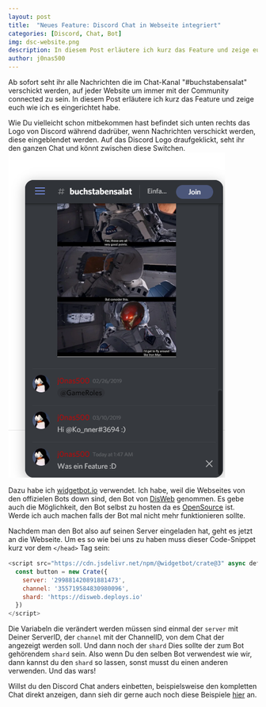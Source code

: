 ```yaml
---
layout: post
title:  "Neues Feature: Discord Chat in Webseite integriert"
categories: [Discord, Chat, Bot]
img: dsc-website.png
description: In diesem Post erläutere ich kurz das Feature und zeige euch wie ich es eingerichtet habe.
author: j0nas500
---
```



Ab sofort seht ihr alle Nachrichten die im Chat-Kanal "#buchstabensalat" verschickt werden, auf jeder Website um immer mit der Community connected zu sein. In diesem Post erläutere ich kurz das Feature und zeige euch wie ich es eingerichtet habe.

Wie Du vielleicht schon mitbekommen hast befindet sich unten rechts das Logo von Discord während dadrüber, wenn Nachrichten verschickt werden, diese eingeblendet werden. Auf das Discord Logo draufgeklickt, seht ihr den ganzen Chat und könnt zwischen diese Switchen.  
![enter image description here](../images/dsc-website1.png)

Dazu habe ich [widgetbot.io](https://about.widgetbot.io/) verwendet. Ich habe, weil die Webseites von den offizielen Bots down sind, den Bot von [DisWeb](https://deploys.io/docs/disweb/) genommen. Es gebe auch die Möglichkeit, den Bot selbst zu hosten da es [OpenSource](https://github.com/fluidsonic/widgetbot) ist. Werde ich auch machen falls der Bot mal nicht mehr funktionieren sollte.

Nachdem man den Bot also auf seinen Server eingeladen hat, geht es jetzt an die Webseite. Um es so wie bei uns zu haben muss dieser Code-Snippet kurz vor dem `</head>` Tag sein:
```js
<script src="https://cdn.jsdelivr.net/npm/@widgetbot/crate@3" async defer>
  const button = new Crate({
    server: '299881420891881473',
    channel: '355719584830980096',
    shard: 'https://disweb.deploys.io'
  })
</script>
```
Die Variabeln die verändert werden müssen sind einmal der `server` mit Deiner ServerID, der `channel` mit der ChannelID, von dem Chat der angezeigt werden soll. Und dann noch der `shard` Dies sollte der zum Bot gehörendem `shard` sein. Also wenn Du den selben Bot verwendest wie wir, dann kannst du den `shard` so lassen, sonst musst du einen anderen verwenden. Und das wars!

Willst du den Discord Chat anders einbetten, beispielsweise den kompletten Chat direkt anzeigen, dann sieh dir gerne auch noch diese Beispiele [hier](https://docs.widgetbot.io/embed/crate/examples/) an.
